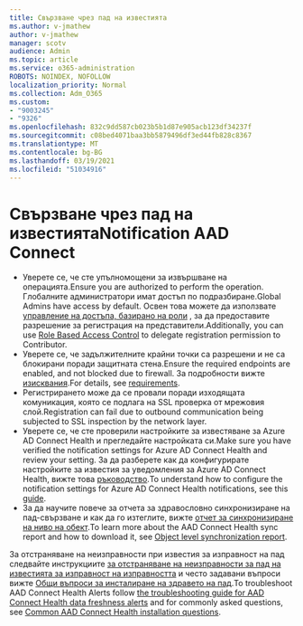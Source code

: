 ```yaml
---
title: Свързване чрез пад на известията
ms.author: v-jmathew
author: v-jmathew
manager: scotv
audience: Admin
ms.topic: article
ms.service: o365-administration
ROBOTS: NOINDEX, NOFOLLOW
localization_priority: Normal
ms.collection: Adm_O365
ms.custom:
- "9003245"
- "9326"
ms.openlocfilehash: 832c9dd587cb023b5b1d87e905acb123df34237f
ms.sourcegitcommit: c08bed4071baa3bb5879496df3ed44fb828c8367
ms.translationtype: MT
ms.contentlocale: bg-BG
ms.lasthandoff: 03/19/2021
ms.locfileid: "51034916"
---
```

# <a name="notification-aad-connect"></a><span data-ttu-id="4f789-102">Свързване чрез пад на известията</span><span class="sxs-lookup"><span data-stu-id="4f789-102">Notification AAD Connect</span></span>

- <span data-ttu-id="4f789-103">Уверете се, че сте упълномощени за извършване на операцията.</span><span class="sxs-lookup"><span data-stu-id="4f789-103">Ensure you are authorized to perform the operation.</span></span> <span data-ttu-id="4f789-104">Глобалните администратори имат достъп по подразбиране.</span><span class="sxs-lookup"><span data-stu-id="4f789-104">Global Admins have access by default.</span></span> <span data-ttu-id="4f789-105">Освен това можете да използвате [управление на достъпа, базирано на роли](https://docs.microsoft.com/azure/active-directory/connect-health/active-directory-aadconnect-health-operations) , за да предоставите разрешение за регистрация на представители.</span><span class="sxs-lookup"><span data-stu-id="4f789-105">Additionally, you can use [Role Based Access Control](https://docs.microsoft.com/azure/active-directory/connect-health/active-directory-aadconnect-health-operations) to delegate registration permission to Contributor.</span></span>
- <span data-ttu-id="4f789-106">Уверете се, че задължителните крайни точки са разрешени и не са блокирани поради защитната стена.</span><span class="sxs-lookup"><span data-stu-id="4f789-106">Ensure the required endpoints are enabled, and not blocked due to firewall.</span></span> <span data-ttu-id="4f789-107">За подробности вижте [изисквания](https://docs.microsoft.com/azure/active-directory/hybrid/how-to-connect-health-agent-install).</span><span class="sxs-lookup"><span data-stu-id="4f789-107">For details, see [requirements](https://docs.microsoft.com/azure/active-directory/hybrid/how-to-connect-health-agent-install).</span></span>
- <span data-ttu-id="4f789-108">Регистрирането може да се провали поради изходящата комуникация, която се подлага на SSL проверка от мрежовия слой.</span><span class="sxs-lookup"><span data-stu-id="4f789-108">Registration can fail due to outbound communication being subjected to SSL inspection by the network layer.</span></span>
- <span data-ttu-id="4f789-109">Уверете се, че сте проверили настройките за известяване за Azure AD Connect Health и прегледайте настройката си.</span><span class="sxs-lookup"><span data-stu-id="4f789-109">Make sure you have verified the notification settings for Azure AD Connect Health and review your setting.</span></span> <span data-ttu-id="4f789-110">За да разберете как да конфигурирате настройките за известия за уведомления за Azure AD Connect Health, вижте това [ръководство](https://docs.microsoft.com/azure/active-directory/hybrid/how-to-connect-health-operations).</span><span class="sxs-lookup"><span data-stu-id="4f789-110">To understand how to configure the notification settings for Azure AD Connect Health notifications, see this [guide](https://docs.microsoft.com/azure/active-directory/hybrid/how-to-connect-health-operations).</span></span>
- <span data-ttu-id="4f789-111">За да научите повече за отчета за здравословно синхронизиране на пад-свързване и как да го изтеглите, вижте [отчет за синхронизиране на ниво на обект](https://docs.microsoft.com/azure/active-directory/hybrid/how-to-connect-health-sync).</span><span class="sxs-lookup"><span data-stu-id="4f789-111">To learn more about the AAD Connect Health sync report and how to download it, see [Object level synchronization report](https://docs.microsoft.com/azure/active-directory/hybrid/how-to-connect-health-sync).</span></span>

<span data-ttu-id="4f789-112">За отстраняване на неизправности при известия за изправност на пад следвайте инструкциите [за отстраняване на неизправности за пад на известията за изправност на изправността](https://docs.microsoft.com/azure/active-directory/hybrid/how-to-connect-health-data-freshness) и често задавани въпроси вижте [Общи въпроси за инсталиране на здравето на пад](https://docs.microsoft.com/azure/active-directory/hybrid/reference-connect-health-faq).</span><span class="sxs-lookup"><span data-stu-id="4f789-112">To troubleshoot AAD Connect Health Alerts follow [the troubleshooting guide for AAD Connect Health data freshness alerts](https://docs.microsoft.com/azure/active-directory/hybrid/how-to-connect-health-data-freshness) and for commonly asked questions, see [Common AAD Connect Health installation questions](https://docs.microsoft.com/azure/active-directory/hybrid/reference-connect-health-faq).</span></span>
